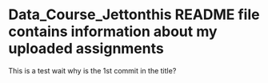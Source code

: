 # Data_Course_Jettonthis README file contains information about my uploaded assignments
 This is a test
wait why is the 1st commit in the title?

